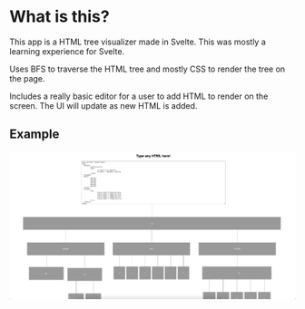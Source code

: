 # What is this?

This app is a HTML tree visualizer made in Svelte. This was mostly a learning experience for Svelte.

Uses BFS to traverse the HTML tree and mostly CSS to render the tree on the page.

Includes a really basic editor for a user to add HTML to render on the screen. The UI will update as new HTML is added.

## Example

![Example](./static/example.png)
